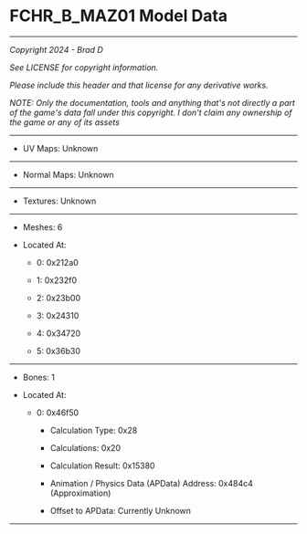 # FCHR_B_MAZ01 Model Data

---

*Copyright 2024 - Brad D*

*See LICENSE for copyright information.*

*Please include this header and that license for any derivative works.*

*NOTE: Only the documentation, tools and anything that's not directly a part of the game's data fall under this copyright. I don't claim any ownership of the game or any of its assets*

---


* UV Maps: Unknown

---

* Normal Maps: Unknown

---

* Textures: Unknown

---

* Meshes: 6

* Located At:

  * 0: 0x212a0

  * 1: 0x232f0

  * 2: 0x23b00

  * 3: 0x24310

  * 4: 0x34720

  * 5: 0x36b30

---

* Bones: 1

* Located At:

  * 0: 0x46f50

    * Calculation Type: 0x28

    * Calculations: 0x20

    * Calculation Result: 0x15380

    * Animation / Physics Data (APData) Address: 0x484c4 (Approximation)

    * Offset to APData: Currently Unknown

---

